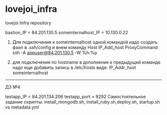 # lovejoi_infra
lovejoi Infra repository

bastion_IP = 84.201.130.5
someinternalhost_IP = 10.130.0.22

1) Для подключения к someinternalhost одной командой надо создать фаил в .ssh/config и внем команду
Host IP_Add_host
  ProxyCommand ssh -A appuser@84.201.130.5 -W %h:%p

2) для подключения по hostname в дополнение к предыдущей команде надо еще добавить запись в /etc/hosts виде:
IP_Addr_hsot someinternalhost

------------------------
ДЗ №4

testapp_IP = 84.201.134.206
testapp_port = 9292
Самостоятельное задание скрипты: install_mongodb.sh, install_ruby.sh,deploy.sh, startup.sh vs metadata.yml

